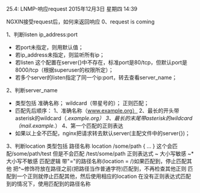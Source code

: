 25.4: LNMP-响应request
2015年12月3日 星期四
14:39
 
NGXIN接受request后，如何来返回响应
0、request is coming
 
1、判断listen ip_address:port
* 若port未指定，则用默认值；
* 若ip_address未指定，则监听所有ip；
* 若listen 这个配置在server{}中不存在，标准port是80/tcp，但默认port是8000/tcp（根据superuser的权限所定）；
* 若多个server的listen指定了同一个ip:port，转去查看server_name； 
2、判断server_name
* 类型包括
准确名称；
wildcard（带星号的）；
正则匹配；
* 匹配先后顺序：
1、准确名称（www.example.org）
2、最长的开头带asterisk的wildcard（*.example.org）
3、最长的末尾带asterisk的wildcard（mail.example.*）
4、第一个匹配的正则表达
* 如果以上全不匹配，nginx把请求转去默认server(主配文件中的server{})； 
3、判断location
类型包括
路径名称
location /some/path {
    ...
}
这个会匹配/some/path/test 但是不会匹配 /test/some/path
正则表达式
~ 大小写敏感
~* 大小写不敏感
匹配逻辑
带"="的路径名称(location = /)如果匹配到，停止匹配其他
把^~修饰符放在路径之前(把路径当作普通字符)匹配到，不再检查其他正则
匹配到一个正则就停止匹配其他，然后使用相应的location
在没有正则表达式匹配到的情况下，使用匹配到的路径名称
